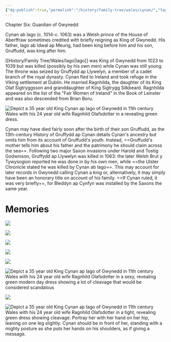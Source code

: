 ```yaml
---
{"dg-publish":true,"permalink":"/history/family-tree/wales/cynan/","tags":["timeline","gwynedd"]}
---
```


<span
	  class='ob-timelines' 
	  data-img = 'https://i.imgur.com/fSrXUsO.jpeg'>
	  Chapter Six: Guardian of Gwynedd 
</span>

Cynan ab Iago (c. 1014-c. 1063) was a Welsh prince of the House of Aberffraw sometimes credited with briefly reigning as King of Gwynedd. His father, Iago ab Idwal ap Meurig, had been king before him and his son, Gruffudd, was king after him.

[[History/Family Tree/Wales/Iago\|Iago]] was King of Gwynedd from 1023 to 1039 but was killed (possibly by his own men) while Cynan was still young. The throne was seized by Gruffydd ap Llywelyn, a member of a cadet branch of the royal dynasty. Cynan fled to Ireland and took refuge in the Viking settlement at Dublin. He married Ragnhilda, the daughter of its King Olaf Sigtryggsson and granddaughter of King Sigtrygg Silkbeard. Ragnhilda appeared on the list of the "Fair Women of Ireland" in the Book of Leinster and was also descended from Brian Boru.

![Depict a 35 year old King Cynan ap Iago of Gwynedd in 11th century Wales with his 24 year old wife Ragnhild Olafsdotter in a revealing green dress.](https://i.imgur.com/fSrXUsO.jpeg)

Cynan may have died fairly soon after the birth of their son Gruffudd, as the 13th-century History of Gruffydd ap Cynan details Cynan's ancestry but omits him from its account of Gruffudd's youth. Instead, ==Gruffudd's mother tells him about his father and the patrimony he should claim across the sea==. Following two major Saxon invasions under Harold and Tostig Godwinson, Gruffydd ap Llywelyn was killed in 1063: the later Welsh Brut y Tywysogion reported he was done in by his own men, while ==the Ulster Chronicle stated he was killed by Cynan ab Iago==. This may account for later records in Gwynedd calling Cynan a king or, alternatively, it may simply have been an honorary title on account of his family. ==If Cynan ruled, it was very briefly==, for Bleddyn ap Cynfyn was installed by the Saxons the same year.

# Memories

![](https://i.imgur.com/s0SQPRG.jpeg)

![](https://i.imgur.com/Ep6930n.jpeg)

![](https://i.imgur.com/8kpboLa.jpeg)

![](https://i.imgur.com/682USCx.jpeg)

![](https://i.imgur.com/yeWDjnu.jpeg)

![Depict a 35 year old King Cynan ap Iago of Gwynedd in 11th century Wales with his 24 year old wife Ragnhild Olafsdotter in a sexy, revealing green modern day dress showing a lot of cleavage that would be considered scandalous](https://i.imgur.com/F8c3zWv.jpeg)


![](https://i.imgur.com/L3G75kf.jpeg)


![Depict a 35 year old King Cynan ap Iago of Gwynedd in 11th century Wales with his 24 year old wife Ragnhild Olafsdotter in a tight, revealing green dress showing cleavage. Portray her with her hand on her hip, leaning on one leg slightly. Cynan should be in front of her, standing with a mighty posture as she puts her hands on his shoulders, as if giving a message.](https://i.imgur.com/mVvuY4H.png)



[](https://i.imgur.com/hyP8rKz.jpeg)
[](https://i.imgur.com/BInJkSR.jpeg)
[](https://i.imgur.com/TKUsF0N.jpeg)
[](https://i.imgur.com/cC9OGG7.jpeg)